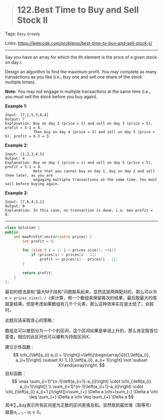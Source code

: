 > # 122.Best Time to Buy and Sell Stock II

Tags: `Easy` `Greedy`

Links: <https://leetcode.com/problems/best-time-to-buy-and-sell-stock-ii/>

---

Say you have an array for which the *i*th element is the price of a given stock on day *i*.

Design an algorithm to find the maximum profit. You may complete as many transactions as you like (i.e., buy one and sell one share of the stock multiple times).

**Note:** You may not engage in multiple transactions at the same time (i.e., you must sell the stock before you buy again).

**Example 1:**

```
Input: [7,1,5,3,6,4]
Output: 7
Explanation: Buy on day 2 (price = 1) and sell on day 3 (price = 5), profit = 5-1 = 4.
             Then buy on day 4 (price = 3) and sell on day 5 (price = 6), profit = 6-3 = 3.
```

**Example 2:**

```
Input: [1,2,3,4,5]
Output: 4
Explanation: Buy on day 1 (price = 1) and sell on day 5 (price = 5), profit = 5-1 = 4.
             Note that you cannot buy on day 1, buy on day 2 and sell them later, as you are
             engaging multiple transactions at the same time. You must sell before buying again.
```

**Example 3:**

```
Input: [7,6,4,3,1]
Output: 0
Explanation: In this case, no transaction is done, i.e. max profit = 0.
```

---

```c++
class Solution {
public:
    int maxProfit(vector<int>& prices) {
        int profit = 0;
        
        for (size_t i = 1; i < prices.size(); ++i){
            if (prices[i] > prices[i - 1])
                profit += prices[i] - prices[i - 1];
        }
        
        return profit;
    }
};
```

最初的想法是和“最大M子段和”问题联系起来，显然这是两两配对的，那么可以令`m = prices.size() / 2`来计算，用一个数组来保留每次的结果，最后取最大的值就是结果。但是考虑如果数组有几千个元素，那么这种效率实在是太低了，会超时。

此题应该采取贪心的策略：

数组总可以被划分为一个个的区间，这个区间如果是单调上升的，那么肯定取首位差值，相应的此区间也可以被称为持股区间$X$。

建立示性函数：
$$
\chi_{\left[a_{i} a_{i + 1}\right]}=\left\{\begin{array}{l}{1,\left[a_{i}, a_{i+1}\right] \subset X} \\ {0,\left[a_{i}, a_{i+ 1}\right] \not \subset X}\end{array}\right.
$$
目标函数：
$$
\max \sum_{i=1}^{n-1}\left(a_{i+1}-a_{i}\right) \cdot \chi_{\left[a_{i} a_{i+1}\right]} \\
\sum_{i=1}^{n-1}\left(a_{i+1}-a_{i}\right) \cdot \chi_{\left[a_{i} a_{i+1 j}\right]}=\sum_{+} \Delta a \chi+\sum_{-} \Delta a \chi \leq \sum_{+} \Delta a \chi \leq \sum_{+} \Delta a
$$
其中$\sum_{+} \Delta a\chi$表示所有区间差为正数的区间差值总和。显然取到最优值（取等号）就是$a_{i+1} - a_i \ge 0$。